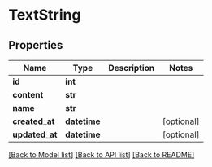# TextString

## Properties
Name | Type | Description | Notes
------------ | ------------- | ------------- | -------------
**id** | **int** |  | 
**content** | **str** |  | 
**name** | **str** |  | 
**created_at** | **datetime** |  | [optional] 
**updated_at** | **datetime** |  | [optional] 

[[Back to Model list]](../README.md#documentation-for-models) [[Back to API list]](../README.md#documentation-for-api-endpoints) [[Back to README]](../README.md)



